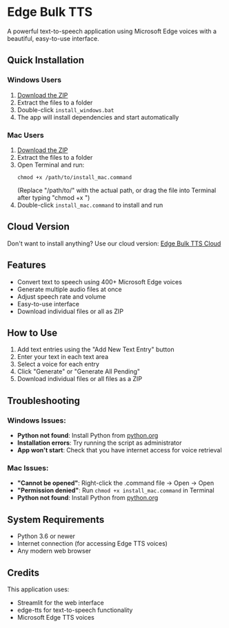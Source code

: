 # Edge Bulk TTS

A powerful text-to-speech application using Microsoft Edge voices with a beautiful, easy-to-use interface.

## Quick Installation

### Windows Users
1. [Download the ZIP](https://github.com/marifaceless/edge-bulk-tts/archive/refs/heads/main.zip)
2. Extract the files to a folder
3. Double-click `install_windows.bat`
4. The app will install dependencies and start automatically

### Mac Users
1. [Download the ZIP](https://github.com/marifaceless/edge-bulk-tts/archive/refs/heads/main.zip)
2. Extract the files to a folder
3. Open Terminal and run:
   ```
   chmod +x /path/to/install_mac.command
   ```
   (Replace "/path/to/" with the actual path, or drag the file into Terminal after typing "chmod +x ")
4. Double-click `install_mac.command` to install and run

## Cloud Version

Don't want to install anything? Use our cloud version:
[Edge Bulk TTS Cloud](https://marifaceless-edge-bulk-tts-z44cejclbqsxsktptwjhrt.streamlit.app)

## Features

- Convert text to speech using 400+ Microsoft Edge voices
- Generate multiple audio files at once
- Adjust speech rate and volume
- Easy-to-use interface
- Download individual files or all as ZIP

## How to Use

1. Add text entries using the "Add New Text Entry" button
2. Enter your text in each text area
3. Select a voice for each entry 
4. Click "Generate" or "Generate All Pending"
5. Download individual files or all files as a ZIP

## Troubleshooting

### Windows Issues:
- **Python not found**: Install Python from [python.org](https://www.python.org/downloads/)
- **Installation errors**: Try running the script as administrator
- **App won't start**: Check that you have internet access for voice retrieval

### Mac Issues:
- **"Cannot be opened"**: Right-click the .command file → Open → Open
- **"Permission denied"**: Run `chmod +x install_mac.command` in Terminal
- **Python not found**: Install Python from [python.org](https://www.python.org/downloads/)

## System Requirements

- Python 3.6 or newer
- Internet connection (for accessing Edge TTS voices)
- Any modern web browser

## Credits

This application uses:
- Streamlit for the web interface
- edge-tts for text-to-speech functionality
- Microsoft Edge TTS voices 